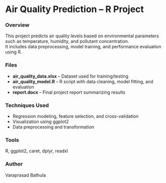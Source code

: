 # Air Quality Prediction – R Project

### Overview
This project predicts air quality levels based on environmental parameters such as temperature, humidity, and pollutant concentration.  
It includes data preprocessing, model training, and performance evaluation using R.

### Files
- **air_quality_data.xlsx** – Dataset used for training/testing  
- **air_quality_model.R** – R script with data cleaning, model fitting, and evaluation  
- **report.docx** – Final project report summarizing results  

### Techniques Used
- Regression modeling, feature selection, and cross-validation  
- Visualization using ggplot2  
- Data preprocessing and transformation

### Tools
R, ggplot2, caret, dplyr, readxl

### Author
Varaprasad Bathula
